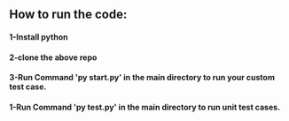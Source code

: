 ## How to run the code:
#### 1-Install python
#### 2-clone the above repo
#### 3-Run Command 'py start.py' in the main directory to run your custom test case.
#### 1-Run Command 'py test.py' in the main directory to run unit test cases.
